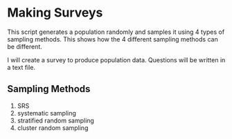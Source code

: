 # Making Surveys

This script generates a population randomly and samples it using 4 types of sampling methods. 
This shows how the 4 different sampling methods can be different.


I will create a survey to produce population data. Questions will be written in a text file.

## Sampling Methods
1. SRS
2. systematic sampling
3. stratified random sampling
4. cluster random sampling
